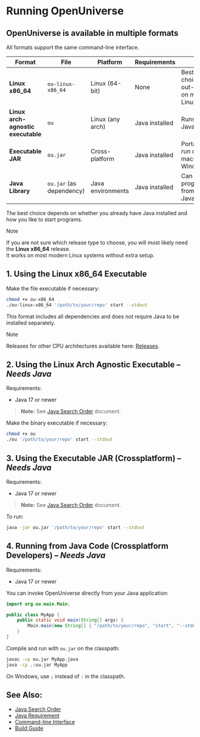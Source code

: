 # Running OpenUniverse

## OpenUniverse is available in multiple formats
All formats support the same command-line interface.

| Format                             | File                     | Platform          | Requirements   | Notes                                                                   |
| ---------------------------------- | ------------------------ | ----------------- | -------------- | ----------------------------------------------------------------------- |
| **Linux x86\_64**                  | `ou-linux-x86_64`        | Linux (64-bit)    | None           | Best default choice, works out-of-the-box on most modern Linux systems. |
| **Linux arch-agnostic executable** | `ou`                     | Linux (any arch)  | Java installed | Runs via system Java.                               |
| **Executable JAR**                 | `ou.jar`                 | Cross-platform    | Java installed | Portable, can be run on Linux, macOS, Windows.                          |
| **Java Library**                   | `ou.jar` (as dependency) | Java environments | Java installed | Can be invoked programmatically from your own Java projects.            |

The best choice depends on whether you already have Java installed and how you like to start programs.

> [!NOTE]
> If you are not sure which release type to choose, you will most likely need the **Linux x86_64** release.<br>
> It works on most modern Linux systems without extra setup.

## 1. Using the Linux x86_64 Executable

Make the file executable if necessary:

```bash
chmod +x ou-x86_64
./ou-linux-x86_64 '/path/to/your/repo' start --stdout
```

This format includes all dependencies and does not require Java to be installed separately.

> [!NOTE]
Releases for other CPU architectures available here: [Releases](https://github.com/ou-org/OpenUniverse/releases).

## 2. Using the Linux Arch Agnostic Executable – *Needs Java*

Requirements:
- Java 17 or newer

> **Note:** See [Java Search Order](java-search-order.md) document.

Make the binary executable if necessary:

```bash
chmod +x ou
./ou '/path/to/your/repo' start --stdout
```

## 3. Using the Executable JAR (Crossplatform) – *Needs Java*

Requirements:
- Java 17 or newer

> **Note:** See [Java Search Order](java-search-order.md) document.

To run:

```bash
java -jar ou.jar '/path/to/your/repo' start --stdout
```

## 4. Running from Java Code (Crossplatform Developers) – *Needs Java*

Requirements:
- Java 17 or newer

You can invoke OpenUniverse directly from your Java application:

```java
import org.ou.main.Main;

public class MyApp {
    public static void main(String[] args) {
        Main.main(new String[] { "/path/to/your/repo", "start", "--stdout" });
    }
}
```

Compile and run with `ou.jar` on the classpath:

```bash
javac -cp ou.jar MyApp.java
java -cp .:ou.jar MyApp
```

On Windows, use `;` instead of `:` in the classpath.

## See Also:

- [Java Search Order](java-search-order.md)
- [Java Requirement](doc/java-requirement.md)
- [Command-line Interface](command-line-interface.md)
- [Build Guide](build-guide.md)
